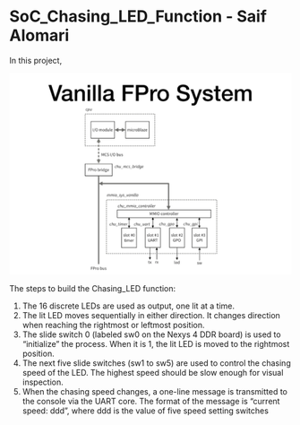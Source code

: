 # SoC_Chasing_LED_Function - Saif Alomari

In this project, 

<img src='./pictures/file_hierarchy.jpg' width='800'>


The steps to build the Chasing_LED function: 

1. The 16 discrete LEDs are used as output, one lit at a time.
2. The lit LED moves sequentially in either direction. It changes direction when reaching 
the rightmost or leftmost position.
3. The slide switch 0 (labeled sw0 on the Nexys 4 DDR board) is used to “initialize” the 
process. When it is 1, the lit LED is moved to the rightmost position.
4. The next five slide switches (sw1 to sw5) are used to control the chasing speed of the 
LED. The highest speed should be slow enough for visual inspection.
5. When the chasing speed changes, a one-line message is transmitted to the console via the 
UART core. The format of the message is “current speed: ddd”, where ddd is the value of 
five speed setting switches

